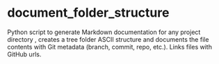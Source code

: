 # document_folder_structure
Python script to generate Markdown documentation for any project directory , creates a tree folder ASCII structure and documents the file contents with Git metadata (branch, commit, repo, etc.).  Links files with GitHub urls.
